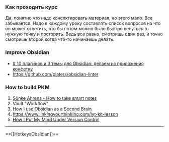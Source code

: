 

### Как проходить курс
Да, понятно что надо конспктировать материал, но этого мало. Все забывается. Надо к каждому уроку составлять список вопросов на что он может ответить, что бы потом можно  было быстро венуться в нужную точку и посторить. Ведь все равно, смотришь один раз, и точно смотришь второй когда что-то начинаешь делать.

### Improve Obsidian
- [# 10 плагинов и 3 темы для Obsidian: делаем из приложения конфетку](https://fedorovpishet.ru/pimp-my-obsidian/)
- https://github.com/platers/obsidian-linter

### How to build PKM
1. [Sönke Ahrens - How to take smart notes](https://vimeo.com/275530205)
3. Vault "Workflow"
4.  [How I use Obsidian as a Second Brain](https://www.youtube.com/watch?v=uqVx22lo9_4&list=PLXRQ6inbDn6fDEicAQglorjczZR7oudPA&index=2&t=31s)
5.  https://www.linkingyourthinking.com/lyt-kit-lesson
6.  [How I Put My Mind Under Version Control](https://medium.com/analytics-vidhya/how-i-put-my-mind-under-version-control-24caea37b8a5)

---
 ==[[HotkeysObsidian]]==
